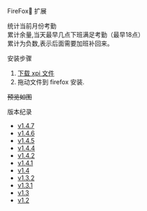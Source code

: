 FireFox🦊 扩展 

统计当前月份考勤  
累计余量,当天最早几点下班满足考勤（最早18点）  
累计为负数,表示后面需要加班补回来。

安装步骤
1. [下载 xpi 文件][xpi_v1.4.7]
2. 拖动文件到 firefox 安装. 



~~预览如图~~


版本纪录
+ [v1.4.7][xpi_v1.4.7]  
+ [v1.4.6][xpi_v1.4.6]  
+ [v1.4.5][xpi_v1.4.5]  
+ [v1.4.4][xpi_v1.4.4]  
+ [v1.4.2][xpi_v1.4.2]  
+ [v1.4.1][xpi_v1.4.1]  
+ [v1.4][xpi_v1.4.0]  
+ [v1.3.2][xpi_v1.3.2]  
+ [v1.3.1][xpi_v1.3.1]  
+ [v1.3][xpi_v1.3]  
+ [v1.2][xpi_v1.2]  





[xpi_v1.2]: https://github.com/vitock/hl-checkin/raw/master/xpi/huoli_checkin-1.2-fx.xpi
[xpi_v1.3]: https://github.com/vitock/hl-checkin/raw/master/xpi/huoli_checkin-1.3-fx.xpi
[xpi_v1.3.1]: https://github.com/vitock/hl-checkin/raw/master/xpi/huoli_checkin-1.3.1-fx.xpi
[xpi_v1.3.2]: https://github.com/vitock/hl-checkin/raw/master/xpi/huoli_checkin-1.3.2-fx.xpi
[xpi_v1.4.0]: https://github.com/vitock/hl-checkin/raw/master/xpi/huoli_checkin-1.4.0.xpi
[xpi_v1.4.1]: https://github.com/vitock/hl-checkin/raw/master/xpi/huoli_checkin-1.4.1.xpi
[xpi_v1.4.2]: https://github.com/vitock/hl-checkin/raw/master/xpi/huoli_checkin-1.4.2.xpi
[xpi_v1.4.4]: https://github.com/vitock/hl-checkin/raw/master/xpi/huoli_checkin-1.4.4.xpi
[xpi_v1.4.5]: https://github.com/vitock/hl-checkin/raw/master/xpi/huoli_checkin-1.4.5.xpi
[xpi_v1.4.6]: https://github.com/vitock/hl-checkin/raw/master/xpi/huoli_checkin-1.4.6.xpi
[xpi_v1.4.7]: https://github.com/vitock/hl-checkin/raw/master/xpi/huoli_checkin-1.4.6.xpi

